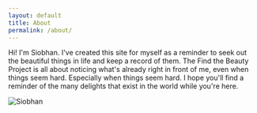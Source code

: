 ```yaml
---
layout: default
title: About
permalink: /about/
---
```


Hi! I'm Siobhan. I've created this site for myself as a reminder to seek out the beautiful things in life and keep a record of them. The Find the Beauty Project is all about noticing what's already right in front of me, even when things seem hard. Especially when things seem hard. I hope you'll find a reminder of the many delights that exist in the world while you're here.

![Siobhan](/find-the-beauty/assets/images/Siobhan40.jpg)
